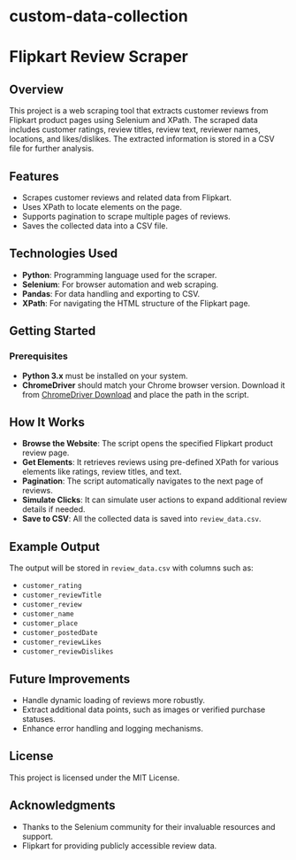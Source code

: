 # custom-data-collection

# Flipkart Review Scraper

## Overview
This project is a web scraping tool that extracts customer reviews from Flipkart product pages using Selenium and XPath. The scraped data includes customer ratings, review titles, review text, reviewer names, locations, and likes/dislikes. The extracted information is stored in a CSV file for further analysis.

## Features
- Scrapes customer reviews and related data from Flipkart.
- Uses XPath to locate elements on the page.
- Supports pagination to scrape multiple pages of reviews.
- Saves the collected data into a CSV file.

## Technologies Used
- **Python**: Programming language used for the scraper.
- **Selenium**: For browser automation and web scraping.
- **Pandas**: For data handling and exporting to CSV.
- **XPath**: For navigating the HTML structure of the Flipkart page.

## Getting Started

### Prerequisites
- **Python 3.x** must be installed on your system.
- **ChromeDriver** should match your Chrome browser version. Download it from [ChromeDriver Download](https://sites.google.com/chromium.org/driver/) and place the path in the script.

## How It Works
- **Browse the Website**: The script opens the specified Flipkart product review page.
- **Get Elements**: It retrieves reviews using pre-defined XPath for various elements like ratings, review titles, and text.
- **Pagination**: The script automatically navigates to the next page of reviews.
- **Simulate Clicks**: It can simulate user actions to expand additional review details if needed.
- **Save to CSV**: All the collected data is saved into `review_data.csv`.

## Example Output
The output will be stored in `review_data.csv` with columns such as:
- `customer_rating`
- `customer_reviewTitle`
- `customer_review`
- `customer_name`
- `customer_place`
- `customer_postedDate`
- `customer_reviewLikes`
- `customer_reviewDislikes`

## Future Improvements
- Handle dynamic loading of reviews more robustly.
- Extract additional data points, such as images or verified purchase statuses.
- Enhance error handling and logging mechanisms.

## License
This project is licensed under the MIT License.

## Acknowledgments
- Thanks to the Selenium community for their invaluable resources and support.
- Flipkart for providing publicly accessible review data.

